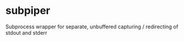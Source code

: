 # subpiper
Subprocess wrapper for separate, unbuffered capturing / redirecting of stdout and stderr
